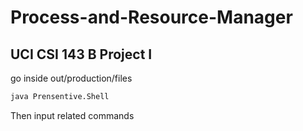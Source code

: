 # Process-and-Resource-Manager
## UCI CSI 143 B Project I

go inside out/production/files

```bash
java Prensentive.Shell 
```

Then input related commands
